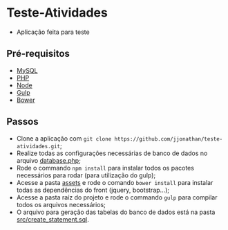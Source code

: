 # Teste-Atividades

- Aplicação feita para teste

## Pré-requisitos

- [MySQL](https://www.mysql.com)
- [PHP](https://secure.php.net/)
- [Node](https://nodejs.org/en/)
- [Gulp](http://gulpjs.com/)
- [Bower](https://bower.io/)

## Passos

- Clone a aplicação com `git clone https://github.com/jjonathan/teste-atividades.git`;
- Realize todas as configurações necessárias de banco de dados no arquivo [database.php](/application/config/database.php);
- Rode o commando `npm install` para instalar todos os pacotes necessários para rodar (para utilização do gulp);
- Acesse a pasta [assets](/asssets) e rode o comando `bower install` para instalar todas as dependências do front (jquery, bootstrap...);
- Acesse a pasta raíz do projeto e rode o commando `gulp` para compilar todos os arquivos necessários;
- O arquivo para geração das tabelas do banco de dados está na pasta [src/create_statement.sql](src/create_statement.sql).
